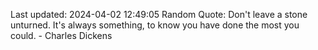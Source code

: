 Last updated: 2024-04-02 12:49:05
Random Quote: Don't leave a stone unturned. It's always something, to know you have done the most you could. - Charles Dickens